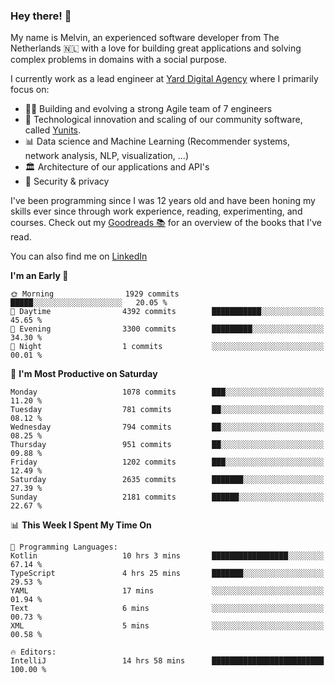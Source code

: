 ### Hey there! 👋

My name is Melvin, an experienced software developer from The Netherlands 🇳🇱 with a love for building great applications and solving complex problems in domains with a social purpose. 

I currently work as a lead engineer at [Yard Digital Agency](https://github.com/yardinternet) where I primarily focus on:

* 👏🏼 Building and evolving a strong Agile team of 7 engineers
* 🚀 Technological innovation and scaling of our community software, called [Yunits](https://www.yunits.com/).
* 📊 Data science and Machine Learning (Recommender systems, network analysis, NLP, visualization, ...)
* 🏛 Architecture of our applications and API's
* 🔐 Security & privacy

I've been programming since I was 12 years old and have been honing my skills ever since through work experience, reading, experimenting, and courses.
Check out my [Goodreads 📚](https://goodreads.com/melvinkoopmans) for an overview of the books that I've read. 

You can also find me on [LinkedIn](https://www.linkedin.com/in/melvinkoopmans)

<!--START_SECTION:waka-->
**I'm an Early 🐤** 

```text
🌞 Morning                1929 commits        █████░░░░░░░░░░░░░░░░░░░░   20.05 % 
🌆 Daytime                4392 commits        ███████████░░░░░░░░░░░░░░   45.65 % 
🌃 Evening                3300 commits        █████████░░░░░░░░░░░░░░░░   34.30 % 
🌙 Night                  1 commits           ░░░░░░░░░░░░░░░░░░░░░░░░░   00.01 % 
```
📅 **I'm Most Productive on Saturday** 

```text
Monday                   1078 commits        ███░░░░░░░░░░░░░░░░░░░░░░   11.20 % 
Tuesday                  781 commits         ██░░░░░░░░░░░░░░░░░░░░░░░   08.12 % 
Wednesday                794 commits         ██░░░░░░░░░░░░░░░░░░░░░░░   08.25 % 
Thursday                 951 commits         ██░░░░░░░░░░░░░░░░░░░░░░░   09.88 % 
Friday                   1202 commits        ███░░░░░░░░░░░░░░░░░░░░░░   12.49 % 
Saturday                 2635 commits        ███████░░░░░░░░░░░░░░░░░░   27.39 % 
Sunday                   2181 commits        ██████░░░░░░░░░░░░░░░░░░░   22.67 % 
```


📊 **This Week I Spent My Time On** 

```text
💬 Programming Languages: 
Kotlin                   10 hrs 3 mins       █████████████████░░░░░░░░   67.14 % 
TypeScript               4 hrs 25 mins       ███████░░░░░░░░░░░░░░░░░░   29.53 % 
YAML                     17 mins             ░░░░░░░░░░░░░░░░░░░░░░░░░   01.94 % 
Text                     6 mins              ░░░░░░░░░░░░░░░░░░░░░░░░░   00.73 % 
XML                      5 mins              ░░░░░░░░░░░░░░░░░░░░░░░░░   00.58 % 

🔥 Editors: 
IntelliJ                 14 hrs 58 mins      █████████████████████████   100.00 % 
```


<!--END_SECTION:waka-->
